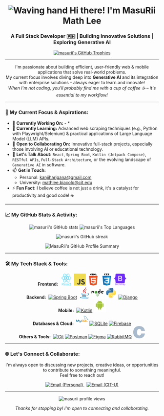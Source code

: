 <h1 align="center">
  <img src="https://media.giphy.com/media/hvRJCLFzcasrR4ia7z/giphy.gif" width="30px" alt="Waving hand">
  Hi there! I'm MasuRii Math Lee
</h1>

<h3 align="center">
  A Full Stack Developer 🇵🇭 | Building Innovative Solutions | Exploring Generative AI
</h3>

<p align="center">
  <a href="https://github.com/MasuRii">
    <img src="https://github-profile-trophy.vercel.app/?username=masurii&theme=default&margin-w=15&margin-h=15&no-frame=true&column=7" alt="masurii's GitHub Trophies" />
  </a>
</p>

---

<p align="center">
  I'm passionate about building efficient, user-friendly web & mobile applications that solve real-world problems.
  <br>
  My current focus involves diving deep into <strong>Generative AI</strong> and its integration with enterprise solutions – always eager to learn and innovate!
  <br>
  <em>When I'm not coding, you'll probably find me with a cup of coffee ☕ – it's essential to my workflow!</em>
</p>

---

### 🎯 My Current Focus & Aspirations:

- 🔭 **Currently Working On:** []() - *
- 🌱 **Currently Learning:** Advanced web scraping techniques (e.g., Python with Playwright/Selenium) & practical applications of Large Language Model (LLM) APIs.
- 🤝 **Open to Collaborating On:** Innovative full-stack projects, especially those involving AI or educational technology.
- 🤔 **Let's Talk About:** `React`, `Spring Boot`, `Kotlin (Jetpack Compose)`, `RESTful APIs`, `Full-Stack Architecture`, or the evolving landscape of `Generative AI` in software.
- 📫 **Get in Touch:**
    - Personal: [kanjiharigana@gmail.com](mailto:kanjiharigana@gmail.com)
    - University: [mathlee.biacolo@cit.edu](mailto:mathlee.biacolo@cit.edu)
- ⚡ **Fun Fact:** I believe coffee is not just a drink, it's a catalyst for productivity and good code! ☕

---

### 📈 My GitHub Stats & Activity:

<!-- These stats auto-update! -->
<p align="center">
  <img src="https://github-readme-stats.vercel.app/api?username=masurii&show_icons=true&locale=en&theme=default&count_private=true&hide_border=true&line_height=28" alt="masurii's GitHub stats" height="180em" />
  <img src="https://github-readme-stats.vercel.app/api/top-langs/?username=masurii&layout=compact&locale=en&theme=default&hide_border=true&langs_count=8" alt="masurii's Top Languages" height="180em" />
</p>
<p align="center">
  <img src="https://github-readme-streak-stats.herokuapp.com/?user=masurii&theme=default&hide_border=true" alt="masurii's GitHub streak" />
</p>
<p align="center">
  <img src="https://github-profile-summary-cards.vercel.app/api/cards/profile-details?username=MasuRii&theme=default&hide_border=true" alt="MasuRii's GitHub Profile Summary"/>
</p>

---

### 🛠️ My Tech Stack & Tools:

<p align="center">
  <strong>Frontend:</strong> 
  <a href="https://reactjs.org/" target="_blank" rel="noreferrer"><img src="https://raw.githubusercontent.com/devicons/devicon/master/icons/react/react-original-wordmark.svg" alt="React" width="40" height="40"/></a>
  <a href="https://developer.mozilla.org/en-US/docs/Web/JavaScript" target="_blank" rel="noreferrer"><img src="https://raw.githubusercontent.com/devicons/devicon/master/icons/javascript/javascript-original.svg" alt="JavaScript" width="40" height="40"/></a>
  <a href="https://www.w3.org/html/" target="_blank" rel="noreferrer"><img src="https://raw.githubusercontent.com/devicons/devicon/master/icons/html5/html5-original-wordmark.svg" alt="HTML5" width="40" height="40"/></a>
  <a href="https://www.w3schools.com/css/" target="_blank" rel="noreferrer"><img src="https://raw.githubusercontent.com/devicons/devicon/master/icons/css3/css3-original-wordmark.svg" alt="CSS3" width="40" height="40"/></a>
  <a href="https://getbootstrap.com" target="_blank" rel="noreferrer"><img src="https://raw.githubusercontent.com/devicons/devicon/master/icons/bootstrap/bootstrap-plain-wordmark.svg" alt="Bootstrap" width="40" height="40"/></a>
  <br/>
  <strong>Backend:</strong> 
  <a href="https://spring.io/" target="_blank" rel="noreferrer"><img src="https://www.vectorlogo.zone/logos/springio/springio-icon.svg" alt="Spring Boot" width="40" height="40"/></a>
  <a href="https://www.java.com" target="_blank" rel="noreferrer"><img src="https://raw.githubusercontent.com/devicons/devicon/master/icons/java/java-original.svg" alt="Java" width="40" height="40"/></a>
  <a href="https://nodejs.org" target="_blank" rel="noreferrer"><img src="https://raw.githubusercontent.com/devicons/devicon/master/icons/nodejs/nodejs-original-wordmark.svg" alt="Node.js" width="40" height="40"/></a>
  <a href="https://www.python.org" target="_blank" rel="noreferrer"><img src="https://raw.githubusercontent.com/devicons/devicon/master/icons/python/python-original.svg" alt="Python" width="40" height="40"/></a>
  <a href="https://www.djangoproject.com/" target="_blank" rel="noreferrer"><img src="https://cdn.worldvectorlogo.com/logos/django.svg" alt="Django" width="40" height="40"/></a>
  <br/>
  <strong>Mobile:</strong> 
  <a href="https://kotlinlang.org" target="_blank" rel="noreferrer"><img src="https://www.vectorlogo.zone/logos/kotlinlang/kotlinlang-icon.svg" alt="Kotlin" width="40" height="40"/></a>
  <a href="https://developer.android.com" target="_blank" rel="noreferrer"><img src="https://raw.githubusercontent.com/devicons/devicon/master/icons/android/android-original-wordmark.svg" alt="Android" width="40" height="40"/></a>
  <br/>
  <strong>Databases & Cloud:</strong> 
  <a href="https://www.mysql.com/" target="_blank" rel="noreferrer"><img src="https://raw.githubusercontent.com/devicons/devicon/master/icons/mysql/mysql-original-wordmark.svg" alt="MySQL" width="40" height="40"/></a>
  <a href="https://www.sqlite.org/" target="_blank" rel="noreferrer"><img src="https://www.vectorlogo.zone/logos/sqlite/sqlite-icon.svg" alt="SQLite" width="40" height="40"/></a>
  <a href="https://firebase.google.com/" target="_blank" rel="noreferrer"><img src="https://www.gstatic.com/devrel-devsite/prod/ve761bca974e16662f27aa8810df6d144acde5bdbeeca0dfd50e25f86621eaa19/firebase/images/lockup.svg" alt="Firebase" width="100" height="30"/></a> <!-- Adjusted size for Firebase lockup logo -->
  <br/>
  <strong>Others & Tools:</strong> 
  <a href="https://git-scm.com/" target="_blank" rel="noreferrer"><img src="https://www.vectorlogo.zone/logos/git-scm/git-scm-icon.svg" alt="Git" width="40" height="40"/></a>
  <a href="https://postman.com" target="_blank" rel="noreferrer"><img src="https://www.vectorlogo.zone/logos/getpostman/getpostman-icon.svg" alt="Postman" width="40" height="40"/></a>
  <a href="https://www.figma.com/" target="_blank" rel="noreferrer"><img src="https://www.vectorlogo.zone/logos/figma/figma-icon.svg" alt="Figma" width="40" height="40"/></a>
  <a href="https://www.rabbitmq.com" target="_blank" rel="noreferrer"><img src="https://www.vectorlogo.zone/logos/rabbitmq/rabbitmq-icon.svg" alt="RabbitMQ" width="40" height="40"/></a>
  <a href="https://www.cprogramming.com/" target="_blank" rel="noreferrer"><img src="https://raw.githubusercontent.com/devicons/devicon/master/icons/c/c-original.svg" alt="C" width="40" height="40"/></a>
</p>

---

### 🌐 Let's Connect & Collaborate:

<p align="center">
  I'm always open to discussing new projects, creative ideas, or opportunities to contribute to something meaningful.
  <br>
  Feel free to reach out!
</p>
<p align="center">
  <a href="mailto:kanjiharigana@gmail.com" target="_blank">
    <img src="https://img.shields.io/badge/Gmail-D14836?style=for-the-badge&logo=gmail&logoColor=white" alt="Email (Personal)"/>
  </a>
   
  <a href="mailto:mathlee.biacolo@cit.edu" target="_blank">
    <img src="https://img.shields.io/badge/University%20Email-0078D4?style=for-the-badge&logo=microsoft-outlook&logoColor=white" alt="Email (CIT-U)"/>
  </a>
</p>

---

<p align="center">
  <img src="https://komarev.com/ghpvc/?username=masurii&label=Profile%20Views&color=0e75b6&style=flat" alt="masurii profile views" />
</p>

<p align="center">
  <em>Thanks for stopping by! I'm open to connecting and collaborating.</em>
</p>
